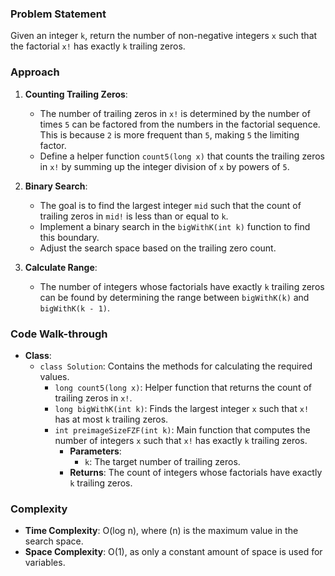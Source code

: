 ### Problem Statement
Given an integer `k`, return the number of non-negative integers `x` such that the factorial `x!` has exactly `k` trailing zeros.

### Approach
1. **Counting Trailing Zeros**:
   - The number of trailing zeros in `x!` is determined by the number of times `5` can be factored from the numbers in the factorial sequence. This is because `2` is more frequent than `5`, making `5` the limiting factor.
   - Define a helper function `count5(long x)` that counts the trailing zeros in `x!` by summing up the integer division of `x` by powers of `5`.

2. **Binary Search**:
   - The goal is to find the largest integer `mid` such that the count of trailing zeros in `mid!` is less than or equal to `k`.
   - Implement a binary search in the `bigWithK(int k)` function to find this boundary.
   - Adjust the search space based on the trailing zero count.

3. **Calculate Range**:
   - The number of integers whose factorials have exactly `k` trailing zeros can be found by determining the range between `bigWithK(k)` and `bigWithK(k - 1)`.

### Code Walk-through
- **Class**:
  - `class Solution`: Contains the methods for calculating the required values.
    - `long count5(long x)`: Helper function that returns the count of trailing zeros in `x!`.
    - `long bigWithK(int k)`: Finds the largest integer `x` such that `x!` has at most `k` trailing zeros.
    - `int preimageSizeFZF(int k)`: Main function that computes the number of integers `x` such that `x!` has exactly `k` trailing zeros.
      - **Parameters**:
        - `k`: The target number of trailing zeros.
      - **Returns**: The count of integers whose factorials have exactly `k` trailing zeros.

### Complexity
- **Time Complexity**: O(log n), where \(n\) is the maximum value in the search space.
- **Space Complexity**: O(1), as only a constant amount of space is used for variables.
